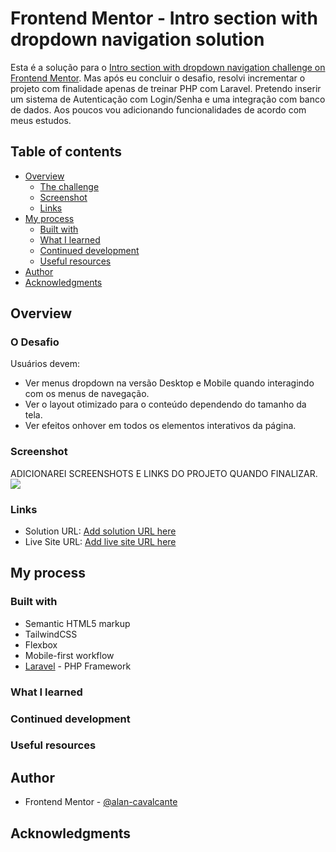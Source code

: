 # Frontend Mentor - Intro section with dropdown navigation solution

Esta é a solução para o [Intro section with dropdown navigation challenge on Frontend Mentor](https://www.frontendmentor.io/challenges/intro-section-with-dropdown-navigation-ryaPetHE5). 
Mas após eu concluir o desafio, resolvi incrementar o projeto com finalidade apenas de treinar PHP com Laravel. 
Pretendo inserir um sistema de Autenticação com Login/Senha e uma integração com banco de dados.
Aos poucos vou adicionando funcionalidades de acordo com meus estudos.

## Table of contents

- [Overview](#overview)
  - [The challenge](#the-challenge)
  - [Screenshot](#screenshot)
  - [Links](#links)
- [My process](#my-process)
  - [Built with](#built-with)
  - [What I learned](#what-i-learned)
  - [Continued development](#continued-development)
  - [Useful resources](#useful-resources)
- [Author](#author)
- [Acknowledgments](#acknowledgments)

## Overview

### O Desafio

Usuários devem:

- Ver menus dropdown na versão Desktop e Mobile quando interagindo com os menus de navegação.
- Ver o layout otimizado para o conteúdo dependendo do tamanho da tela.
- Ver efeitos onhover em todos os elementos interativos da página.

### Screenshot

ADICIONAREI SCREENSHOTS E LINKS DO PROJETO QUANDO FINALIZAR.
![](./screenshot.jpg)

### Links

- Solution URL: [Add solution URL here](https://your-solution-url.com)
- Live Site URL: [Add live site URL here](https://your-live-site-url.com)

## My process

### Built with

- Semantic HTML5 markup
- TailwindCSS
- Flexbox
- Mobile-first workflow
- [Laravel](https://laravel.com/) - PHP Framework


### What I learned


### Continued development

<!-- Use this section to outline areas that you want to continue focusing on in future projects. These could be concepts you're still not completely comfortable with or techniques you found useful that you want to refine and perfect. -->

### Useful resources
<!-- 
- [Example resource 1](https://www.example.com) - This helped me for XYZ reason. I really liked this pattern and will use it going forward.
- [Example resource 2](https://www.example.com) - This is an amazing article which helped me finally understand XYZ. I'd recommend it to anyone still learning this concept. -->

## Author

- Frontend Mentor - [@alan-cavalcante](https://www.frontendmentor.io/profile/alan-cavalcante)

## Acknowledgments

<!-- This is where you can give a hat tip to anyone who helped you out on this project. Perhaps you worked in a team or got some inspiration from someone else's solution. This is the perfect place to give them some credit. -->
